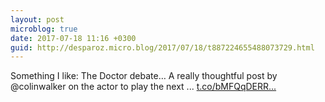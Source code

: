 ```yaml
---
layout: post
microblog: true
date: 2017-07-18 11:16 +0300
guid: http://desparoz.micro.blog/2017/07/18/t887224655488073729.html
---
```

Something I like: The Doctor debate…
A really thoughtful post by @colinwalker on the actor to play the next ... [t.co/bMFQqDERR...](https://t.co/bMFQqDERR2)
